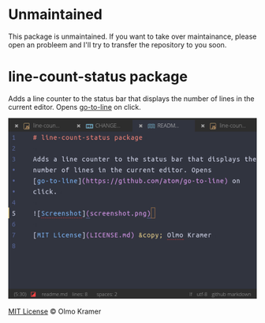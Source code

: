 # Unmaintained

This package is unmaintained. If you want to take over maintainance, please open an probleem and I'll try to transfer the repository to you soon.

# line-count-status package

Adds a line counter to the status bar that displays the number of lines in the current editor. Opens  [go-to-line](https://github.com/atom/go-to-line) on click.

![Screenshot](https://raw.githubusercontent.com/olmokramer/atom-line-count-status/master/screencast.gif)

[MIT License](LICENSE.md) &copy; Olmo Kramer
